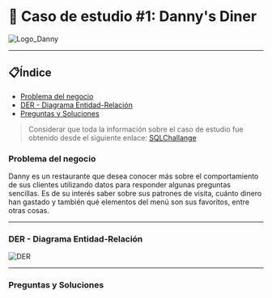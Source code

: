 # 🍜 Caso de estudio #1: Danny's Diner
![Logo_Danny](https://github.com/FlorenciaBezmalinovich/Practicas_SQL/assets/87548844/82628e44-43fc-4517-9558-92a2d1c4e4b9)

---
## 📋Índice
- [Problema del negocio](#Problema-del-negocio)
- [DER - Diagrama Entidad-Relación](#Diagrama-Entidad-Relación)
- [Preguntas y Soluciones](#Preguntas-y-Soluciones)
> Considerar que toda la información sobre el caso de estudio fue obtenido desde el siguiente enlace: [SQLChallange](https://8weeksqlchallenge.com/case-study-1/)

### Problema del negocio
Danny es un restaurante que desea conocer más sobre el comportamiento de sus clientes utilizando datos para responder algunas preguntas sencillas. Es de su interés saber sobre sus patrones de visita, cuánto dinero han gastado y también qué elementos del menú son sus favoritos, entre otras cosas.
***
### DER - Diagrama Entidad-Relación
![DER](https://github.com/FlorenciaBezmalinovich/Practicas_SQL/assets/87548844/90344f61-4bd6-4812-b8bd-690e9531caf3)
***
### Preguntas y Soluciones
